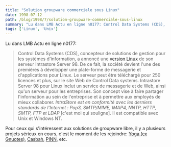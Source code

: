 ```yaml
---
title: "Solution groupware commerciale sous Linux"
date: 1998-07-12
path: /blog/1998/7/solution-groupware-commerciale-sous-linux
summary: "Lu dans LMB Actu en ligne n0177: Control Data Systems (CDS), concepteur de solutions de gestion pour les systèmes d'information, a annoncé une version Linux de son serveur Intrastore Server 98."
tags: ['Linux', 'Unix']
---
```


<P>
Lu dans LMB Actu en ligne n0177:
</P>

<P>
<BLOCKQUOTE>
Control Data Systems (CDS), concepteur de solutions de gestion pour les
systèmes d'information, a annoncé une <A HREF="http://intrastore.cdc.com/www/try_before_you_buy.html">version Linux</A> de son serveur
Intrastore Server 98. De ce fait, la société devient l'une des premières
à développer une plate-forme de messagerie et d'applications pour Linux.
Le serveur peut être téléchargé pour 250 licences et plus, sur le site
Web de Control Data systems. Intrastore Server 98 pour Linux inclut un
service de messagerie et de Web, ainsi qu'un serveur pour les
entreprises. Son concept vise à faire partager l'information au sein de
l'entreprise et à permettre aux employés de mieux collaborer.
<EM>IntraStore est en conformité avec les derniers standards de l'Internet :
Pop3, SMTP/MIME, IMAP4, NNTP, HTTP, SMTP, FTP et LDAP</EM>
[c'est moi qui souligne]. Il est compatible avec Unix et Windows NT.
</BLOCKQUOTE>
</P>

<P>
Pour ceux qui s'intéressent aux solutions de groupware libre, il y a plusieurs
projets sérieux en cours, c'est le moment de les rejoindre:
<A HREF="http://samba.anu.edu.au/yoga/">Yoga (ex Gnuotes)</A>,
<A HREF="http://www.ntlug.org/casbah/">Casbah</A>,
<A HREF="http://cscw.net/pinn/">PINN</A>, etc.
</P>


